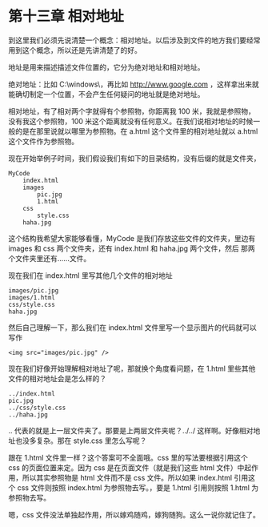 第十三章 相对地址
===

到这里我们必须先说清楚一个概念：相对地址。以后涉及到文件的地方我们要经常用到这个概念，所以还是先讲清楚了的好。

地址是用来描述描述文件位置的，它分为绝对地址和相对地址。

绝对地址：比如 C:\windows\，再比如 http://www.google.com ，这样拿出来就能确切制定一个位置，不会产生任何疑问的地址就是绝对地址。

相对地址，有了相对两个字就得有个参照物，你距离我 100 米，我就是参照物，没有我这个参照物，100 米这个距离就没有任何意义。在我们说相对地址的时候一般的是在那里说就以哪里为参照物。在 a.html 这个文件里的相对地址就以 a.html 这个文件作为参照物。

现在开始举例子时间，我们假设我们有如下的目录结构，没有后缀的就是文件夹，

	MyCode
		index.html
		images
			pic.jpg
			1.html
		css
			style.css
		haha.jpg

这个结构我希望大家能够看懂，MyCode 是我们存放这些文件的文件夹，里边有 images 和 css 两个文件夹，还有 index.html 和 haha.jpg 两个文件，然后 那两个文件夹里还有……文件。

现在我们在 index.html 里写其他几个文件的相对地址

	images/pic.jpg
	images/1.html
	css/style.css
	haha.jpg

然后自己理解一下，那么我们在 index.html 文件里写一个显示图片的代码就可以写作

	<img src="images/pic.jpg" />

现在我们好像开始理解相对地址了呢，那就换个角度看问题，在 1.html 里些其他文件的相对地址会是怎么样的？

	../index.html
	pic.jpg
	../css/style.css
	../haha.jpg

.. 代表的就是上一层文件夹了。那要是上两层文件夹呢？../../ 这样啊。好像相对地址也没多复杂。那在 style.css 里怎么写呢？

跟在 1.html 文件里一样？这个答案可不全面哦。css 里的写法要根据引用这个 css 的页面位置来定。因为 css 是在页面文件（就是我们这些 html 文件）中起作用，所以其实参照物是 html 文件而不是 css 文件。所以如果 index.html 引用这个 css 文件则按照 index.html 为参照物去写。，要是 1.html 引用则按照 1.html 为参照物去写。

嗯，css 文件没法单独起作用，所以嫁鸡随鸡，嫁狗随狗。这么一说你就记住了。